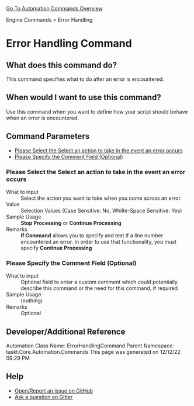 <!--TITLE: Error Handling Command -->
<!-- SUBTITLE: a command in the Engine Commands group. -->
[Go To Automation Commands Overview](/automation-commands.md)


Engine Commands &gt; Error Handling


# Error Handling Command


## What does this command do?
This command specifies what to do  after an error is encountered.


## When would I want to use this command?
Use this command when you want to define how your script should behave when an error is encountered.


## Command Parameters
- [Please Select the Select an action to take in the event an error occurs](#param_0)
- [Please Specify the Comment Field (Optional)](#param_1)


<a id="param_0"></a>
### Please Select the Select an action to take in the event an error occurs


<dl>
<dt>What to input</dt><dd>Select the action you want to take when you come across an error.</dd>
<dt>Value</dt><dd>Selection Values (Case Sensitive: No, Whilte-Space Sensitive: Yes)</dd>
<dt>Sample Usage</dt><dd><strong>Stop Processing</strong> or  <strong>Continue Processing</strong></dd>
<dt>Remarks</dt><dd><strong>If Command</strong> allows you to specify and test if a line number encountered an error. In order to use that functionality, you must specify <strong>Continue Processing</strong></dd>
</dl>




<a id="param_1"></a>
### Please Specify the Comment Field (Optional)


<dl>
<dt>What to input</dt><dd>Optional field to enter a custom comment which could potentially describe this command or the need for this command, if required</dd>
<dt>Sample Usage</dt><dd>(nothing)</dd>
<dt>Remarks</dt><dd>Optional</dd>
</dl>




## Developer/Additional Reference
Automation Class Name: ErrorHandlingCommand
Parent Namespace: taskt.Core.Automation.Commands
This page was generated on 12/12/22 09:29 PM


## Help
- [Open/Report an issue on GitHub](https://github.com/rcktrncn/taskt/issues/new)
- [Ask a question on Gitter](https://gitter.im/taskt-rpa/Lobby)
